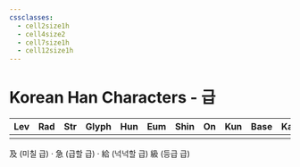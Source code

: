 ```yaml
---
cssclasses:
  - cell2size1h
  - cell4size2
  - cell7size1h
  - cell12size1h
---
```


# Korean Han Characters - 급

| Lev | Rad | Str | Glyph | Hun | Eum | Shin | On  | Kun | Base | Kana | Simp | Man | Can |
| :-: | :-: | :-: | :---: | :-: | :-: | :--: | :-: | :-: | :--: | :--: | :--: | :-: | :-: |
|     |     |     |       |     |     |      |     |     |      |      |      |     |     |
及 (미칠 급) · 急 (급할 급) · 給 (넉넉할 급)
級 (등급 급)